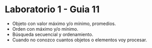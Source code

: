 # Laboratorio 1 - Guia 11

- Objeto con valor máximo y/o mínimo, promedios. 
- Orden con máximo y/o mínimo. 
- Búsqueda secuencial y ordenamiento.
- Cuando no conozco cuantos objetos o elementos voy procesar.

